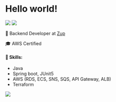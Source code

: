 # Hello world! 
<p>
<a href="https://www.linkedin.com/in/samarafer"><img src="https://img.shields.io/badge/linkedin-0077B5.svg?style=for-the-badge&logo=linkedin&logoColor=white"></a>
<a href="mailto:ferreirasamara.sf@gmail.com"><img src="https://img.shields.io/badge/e‑mail-D14836.svg?style=for-the-badge&logo=GMail&logoColor=white"></a>
</p>

:orange_heart: Backend Developer at <a href="https://www.zup.com.br/">Zup</a> 

:mortar_board: AWS Certified 

#### 🚀 Skills:
- Java
- Spring boot, JUnit5
- AWS (RDS, ECS, SNS, SQS, API Gateway, ALB)
- Terraform

<img align="center" src="https://github-readme-stats.vercel.app/api/top-langs/?username=samaraferreira&show_icons=true&layout=compact" />

